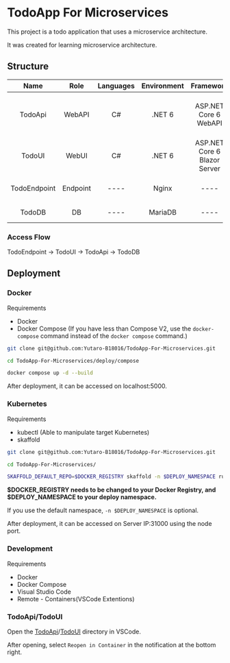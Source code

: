 # TodoApp For Microservices

This project is a todo application that uses a microservice architecture.

It was created for learning microservice architecture.

## Structure

|     Name     |   Role   | Languages | Environment |          Framework           | Description                                          | Dependences |
| :----------: | :------: | :-------: | :---------: | :--------------------------: | ---------------------------------------------------- | :---------: |
|   TodoApi    |  WebAPI  |    C#     |   .NET 6    |    ASP.NET Core 6 WebAPI     | CRUD WebAPI For Todo. Requirements MariaDB or MySQL. |   TodoDB    |
|    TodoUI    |  WebUI   |    C#     |   .NET 6    | ASP.NET Core 6 Blazor Server | WebUI For TodoApi.                                   |   TodoApi   |
| TodoEndpoint | Endpoint |   ----    |    Nginx    |             ----             | Nginx Reverse Proxy/TodoApp Endpoint.                |   TodoUI    |
|    TodoDB    |    DB    |   ----    |   MariaDB   |             ----             | DB For TodoApi.                                      |    ----     |

### Access Flow

TodoEndpoint -> TodoUI -> TodoApi -> TodoDB

## Deployment

### Docker

Requirements

- Docker
- Docker Compose (If you have less than Compose V2, use the `docker-compose` command instead of the `docker compose` command.)

```bash
git clone git@github.com:Yutaro-B18016/TodoApp-For-Microservices.git

cd TodoApp-For-Microservices/deploy/compose

docker compose up -d --build
```

After deployment, it can be accessed on localhost:5000.

### Kubernetes

Requirements

- kubectl (Able to manipulate target Kubernetes)
- skaffold

```bash
git clone git@github.com:Yutaro-B18016/TodoApp-For-Microservices.git

cd TodoApp-For-Microservices/

SKAFFOLD_DEFAULT_REPO=$DOCKER_REGISTRY skaffold -n $DEPLOY_NAMESPACE run
```

**$DOCKER_REGISTRY needs to be changed to your Docker Registry, and $DEPLOY_NAMESPACE to your deploy namespace.**

If you use the default namespace, `-n $DEPLOY_NAMESPACE` is optional.

After deployment, it can be accessed on Server IP:31000 using the node port.

### Development

Requirements

- Docker
- Docker Compose
- Visual Studio Code
- Remote - Containers(VSCode Extentions)

### TodoApi/TodoUI

Open the [TodoApi](./TodoApi/)/[TodoUI](./TodoUI) directory in VSCode.

After opening, select `Reopen in Container` in the notification at the bottom right.